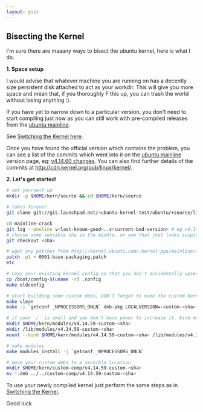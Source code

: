 ```yaml
---
layout: gist
---
```


## Bisecting the Kernel

I'm sure there are maaany ways to bisect the ubuntu kernel, here is what I do.

**1. Space setup**

I would advise that whatever machine you are running on has a decently size persistent disk attached to act as your workdir.
This will give you more space and mean that, if you thoroughly F this up, you can trash the world without losing anything :).

If you have yet to narrow down to a particular version, you don't need to start compiling just now as you can still work with pre-compiled releases from the [ubuntu mainline](http://kernel.ubuntu.com/~kernel-ppa/mainline).

See [Switching the Kernel here](/assets/gists/switch-kernel).

Once you have found the official version which contains the problem, you can see a list of the commits which went into it on the [ubuntu mainline](http://kernel.ubuntu.com/~kernel-ppa/mainline) version page, eg: [v4.14.60 changes](http://kernel.ubuntu.com/~kernel-ppa/mainline/v4.10/CHANGES). You can also find further details of the commits at http://cdn.kernel.org/pub/linux/kernel/.

**2. Let's get started!**

```sh
# set yourself up
mkdir -p $HOME/kern/source && cd $HOME/kern/source

# takes forever
git clone git://git.launchpad.net/~ubuntu-kernel-test/ubuntu/+source/linux/+git/mainline-crack

cd mainline-crack
git log --oneline v<last-known-good>..v<current-bad-version> # eg v4.14.59..v4.14.60
# choose some sensible sha in the middle, or one that just looks suspicious if you know what you are after
git checkout <sha>

# wget any patches from http://kernel.ubuntu.com/~kernel-ppa/mainline/<VERSION>/, and then...
patch -p1 < 0001-base-packaging.patch
etc

# copy your existing kernel config so that you don't accidentally upset something else and distract you from your problem
cp /boot/config-$(uname -r) .config
make oldconfig

# start building some custom debs, DON'T forget to name the custom kernel after the sha you are building from, it will be helpful
make clean
make -j `getconf _NPROCESSORS_ONLN` deb-pkg LOCALVERSION=-custom-<sha>

# if your `/` is small and you don't have power to increase it, bind mount a modules dir backed by your persistent disk over the real one so that you don't flood it
mkdir $HOME/kern/modules/v4.14.59-custom-<sha>
mkdir /lib/modules/v4.14.59-custom-<sha>
mount --bind $HOME/kern/modules/v4.14.59-custom-<sha> /lib/modules/v4.14.59-custom-<sha>

# make modules
make modules_install -j `getconf _NPROCESSORS_ONLN`

# move your custom debs to a sensible location
mkdir $HOME/kern/custom-comp/v4.14.59-custom-<sha>
mv *.deb ../../custom-comp/v4.14.59-custom-<sha>
```

To use your newly compiled kernel just perform the same steps as in [Switching the Kernel](/assets/gists/switch-kernel).

Good luck
